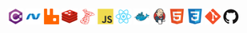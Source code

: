 <p align="left">
  <img src="https://raw.githubusercontent.com/devicons/devicon/master/icons/csharp/csharp-original.svg" alt="C#" height="32"/>
  <img src="https://raw.githubusercontent.com/devicons/devicon/master/icons/dot-net/dot-net-original.svg" alt=".NET" height="32"/>
  <img src="https://raw.githubusercontent.com/devicons/devicon/master/icons/rabbitmq/rabbitmq-original.svg" alt="RabbitMQ" height="32"/>
  <img src="https://raw.githubusercontent.com/devicons/devicon/master/icons/redis/redis-original.svg" alt="Redis" height="32"/>
  <img src="https://raw.githubusercontent.com/devicons/devicon/master/icons/microsoftsqlserver/microsoftsqlserver-plain.svg" alt="MS SQL" height="32"/>
  <img src="https://raw.githubusercontent.com/devicons/devicon/master/icons/javascript/javascript-original.svg" alt="JavaScript" height="32"/>
  <img src="https://raw.githubusercontent.com/devicons/devicon/master/icons/react/react-original.svg" alt="React" height="32"/>
  <img src="https://raw.githubusercontent.com/devicons/devicon/master/icons/docker/docker-original.svg" alt="Docker" height="32"/>
  <img src="https://raw.githubusercontent.com/devicons/devicon/master/icons/jenkins/jenkins-original.svg" alt="Jenkins" height="32"/>
  <img src="https://raw.githubusercontent.com/devicons/devicon/master/icons/html5/html5-original.svg" alt="HTML5" height="32"/>
  <img src="https://raw.githubusercontent.com/devicons/devicon/master/icons/css3/css3-original.svg" alt="CSS3" height="32"/>
  <img src="https://raw.githubusercontent.com/devicons/devicon/master/icons/git/git-original.svg" alt="Git" height="32"/>
  <img src="https://raw.githubusercontent.com/devicons/devicon/master/icons/github/github-original.svg" alt="GitHub" height="32"/>
</p>